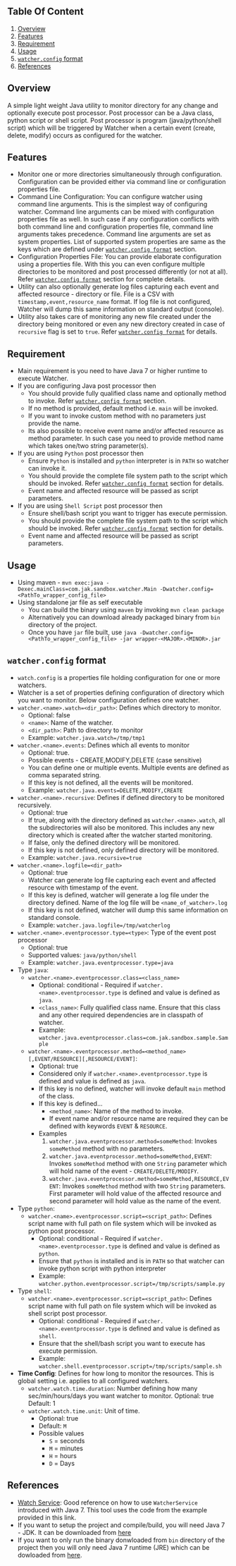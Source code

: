Table Of Content
----------------

1.	[Overview](#overview)
2.	[Features](#features)
3.	[Requirement](#requirement)
4.	[Usage](#usage)
5.	[`watcher.config` format](#watcherconfig-format)
6.	[References](#references)

Overview
--------

A simple light weight Java utility to monitor directory for any change and optionally execute post processor. Post processor can be a Java class, python script or shell script. Post processor is program (java/python/shell script) which will be triggered by Watcher when a certain event (create, delete, modify) occurs as configured for the watcher.

Features
--------

-	Monitor one or more directories simultaneously through configuration. Configuration can be provided either via command line or configuration properties file.
-	Command Line Configuration: You can configure watcher using command line arguments. This is the simplest way of configuring watcher. Command line arguments can be mixed with configuration properties file as well. In such case if any configuration conflicts with both command line and configuration properties file, command line arguments takes precedence. Command line arguments are set as system properties. List of supported system properties are same as the keys which are defined under [`watcher.config format`](#watcherconfig-format) section.  
-	Configuration Properties File: You can provide elaborate configuration using a properties file. With this you can even configure multiple directories to be monitored and post processed differently (or not at all). Refer [`watcher.config format`](#watcherconfig-format) section for complete details.
-	Utility can also optionally generate log files capturing each event and affected resource - directory or file. File is a CSV with `timestamp,event,resource_name` format. If log file is not configured, Watcher will dump this same information on standard output (console).
-	Utility also takes care of monitoring any new file created under the directory being monitored or even any new directory created in case of `recursive` flag is set to `true`. Refer [`watcher.config format`](#watcherconfig-format) for details.

Requirement
-----------

-	Main requirement is you need to have Java 7 or higher runtime to execute Watcher.
-	If you are configuring Java post processor then
	-	You should provide fully qualified class name and optionally method to invoke. Refer [`watcher.config format`](#watcherconfig-format) section.
	-	If no method is provided, default method i.e. `main` will be invoked.
	-	If you want to invoke custom method with no parameters just provide the name.
	-	Its also possible to receive event name and/or affected resource as method parameter. In such case you need to provide method name which takes one/two string parameter(s).
-	If you are using `Python` post processor then
	-	Ensure `Python` is installed and `python` interpreter is in `PATH` so watcher can invoke it.
	-	You should provide the complete file system path to the script which should be invoked. Refer [`watcher.config format`](#watcherconfig-format) section for details.
	-	Event name and affected resource will be passed as script parameters.
-	If you are using `Shell Script` post processor then
	-	Ensure shell/bash script you want to trigger has execute permission.
	-	You should provide the complete file system path to the script which should be invoked. Refer [`watcher.config format`](#watcherconfig-format) section for details.
	-	Event name and affected resource will be passed as script parameters.

Usage
-----

-	Using maven - `mvn exec:java -Dexec.mainClass=com.jak.sandbox.watcher.Main -Dwatcher.config=<PathTo_wrapper_config_file>`
-	Using standalone jar file as self executable
	-	You can build the binary using `maven` by invoking `mvn clean package`
	-	Alternatively you can download already packaged binary from `bin` directory of the project.
	-	Once you have `jar` file built, use `java -Dwatcher.config=<PathTo_wrapper_config_file> -jar wrapper-<MAJOR>.<MINOR>.jar`

`watcher.config` format
-----------------------

-	`watch.config` is a properties file holding configuration for one or more watchers.
-	Watcher is a set of properties defining configuration of directory which you want to monitor. Below configuration defines one watcher.
-	`watcher.<name>.watch=<dir_path>`: Defines which directory to monitor.
	-	Optional: false
	-	`<name>`: Name of the watcher.
	-	`<dir_path>`: Path to directory to monitor
	-	Example: `watcher.java.watch=/tmp/tmp1`
-	`watcher.<name>.events`: Defines which all events to monitor
	-	Optional: true.
	-	Possible events - CREATE,MODIFY,DELETE (case sensitive)
	-	You can define one or multiple events. Multiple events are defined as comma separated string.
	-	If this key is not defined, all the events will be monitored.
	-	Example: `watcher.java.events=DELETE,MODIFY,CREATE`
-	`watcher.<name>.recursive`: Defines if defined directory to be monitored recursively.
	-	Optional: true
	-	If true, along with the directory defined as `watcher.<name>.watch`, all the subdirectories will also be monitored. This includes any new directory which is created after the watcher started monitoring.
	-	If false, only the defined directory will be monitored.
	-	If this key is not defined, only defined directory will be monitored.
	-	Example: `watcher.java.recursive=true`
-	`watcher.<name>.logfile=<dir_path>`
	-	Optional: true  
	-	Watcher can generate log file capturing each event and affected resource with timestamp of the event.
	-	If this key is defined, watcher will generate a log file under the directory defined. Name of the log file will be `<name_of_watcher>.log`
	-	If this key is not defined, watcher will dump this same information on standard console.
	-	Example: `watcher.java.logfile=/tmp/watcherlog`
-	`watcher.<name>.eventprocessor.type=<type>`: Type of the event post processor
	-	Optional: true
	-	Supported values: `java/python/shell`
	-	Example: `watcher.java.eventprocessor.type=java`
-	Type `java`:
	-	`watcher.<name>.eventprocessor.class=<class_name>`
		-	Optional: conditional - Required if `watcher.<name>.eventprocessor.type` is defined and value is defined as `java`.
		-	`<class_name>`: Fully qualified class name. Ensure that this class and any other required dependencies are in classpath of watcher.
		-	Example: `watcher.java.eventprocessor.class=com.jak.sandbox.sample.Sample`
	-	`watcher.<name>.eventprocessor.method=<method_name>[,EVENT/RESOURCE][,RESOURCE/EVENT]`:
		-	Optional: true
		-	Considered only if `watcher.<name>.eventprocessor.type` is defined and value is defined as `java`.
		-	If this key is no defined, watcher will invoke default `main` method of the class.
		-	If this key is defined...
			-	`<method_name>`: Name of the method to invoke.
			-	If event name and/or resource name are required they can be defined with keywords `EVENT` & `RESOURCE`.
		-	Examples
			1.	`watcher.java.eventprocessor.method=someMethod`: Invokes `someMethod` method with no parameters.
			2.	`watcher.java.eventprocessor.method=someMethod,EVENT`: Invokes `someMethod` method with one `String` parameter which will hold name of the event - `CREATE/DELETE/MODIFY`.
			3.	`watcher.java.eventprocessor.method=someMethod,RESOURCE,EVENT`: Invokes `someMethod` method with two `String` parameters. First parameter will hold value of the affected resource and second parameter will hold value as the name of the event.
-	Type `python`:
	-	`watcher.<name>.eventprocessor.script=<script_path>`: Defines script name with full path on file system which will be invoked as python post processor.
		-	Optional: conditional - Required if `watcher.<name>.eventprocessor.type` is defined and value is defined as `python`.
		-	Ensure that `python` is installed and is in `PATH` so that watcher can invoke python script with python interpreter
		-	Example: `watcher.python.eventprocessor.script=/tmp/scripts/sample.py`
-	Type `shell`:
	-	`watcher.<name>.eventprocessor.script=<script_path>`: Defines script name with full path on file system which will be invoked as shell script post processor.
		-	Optional: conditional - Required if `watcher.<name>.eventprocessor.type` is defined and value is defined as `shell`.
		-	Ensure that the shell/bash script you want to execute has execute permission.
		-	Example: `watcher.shell.eventprocessor.script=/tmp/scripts/sample.sh`
-	**Time Config**: Defines for how long to monitor the resources. This is global setting i.e. applies to all configured watchers.
	-	`watcher.watch.time.duration`: Number defining how many sec/min/hours/days you want watcher to monitor. Optional: true Default: 1
	-	`watcher.watch.time.unit`: Unit of time.
		-	Optional: true
		-	Default: `M`
		-	Possible values
			-	`S` = seconds
			-	`M` = minutes
			-	`H` = hours
			-	`D` = Days

References
----------

-	[Watch Service](https://docs.oracle.com/javase/tutorial/essential/io/notification.html#overview): Good reference on how to use `WatcherService` introduced with Java 7. This tool uses the code from the example provided in this link.
-	If you want to setup the project and compile/build, you will need Java 7 - JDK. It can be downloaded from [here](http://www.oracle.com/technetwork/java/javase/downloads/jdk7-downloads-1880260.html)
-	If you want to only run the binary donwloaded from `bin` directory of the project then you will only need Java 7 runtime (JRE) which can be dowloaded from [here](http://www.oracle.com/technetwork/java/javase/downloads/jre7-downloads-1880261.html).

